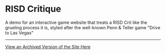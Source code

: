 # RISD Critique 
A demo for an interactive game website that treats a RISD Crit like the grueling process it is, styled after the well-known Penn &amp; Teller game "Drive to Las Vegas"

*** 

[View an Archived Version of the Site Here](https://kevincadena.com/risdcrit/)
